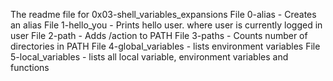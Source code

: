The readme file for 0x03-shell_variables_expansions
File 0-alias - Creates an alias
File 1-hello_you - Prints hello user. where user is currently logged in user
File 2-path - Adds /action to PATH
File 3-paths - Counts number of directories in PATH
File 4-global_variables - lists environment variables
File 5-local_variables - lists all local variable, environment variables and functions
